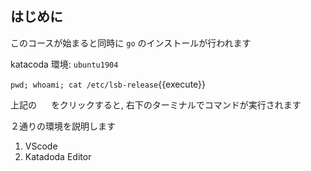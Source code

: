 ## はじめに

このコースが始まると同時に `go` のインストールが行われます

katacoda 環境: `ubuntu1904`

`pwd; whoami; cat /etc/lsb-release`{{execute}}

上記の <img src='https://i.gyazo.com/b1360ae66c0324fa407acb121d67ad48.png' width=15px> をクリックすると, 右下のターミナルでコマンドが実行されます

２通りの環境を説明します

1. VScode
2. Katadoda Editor 


